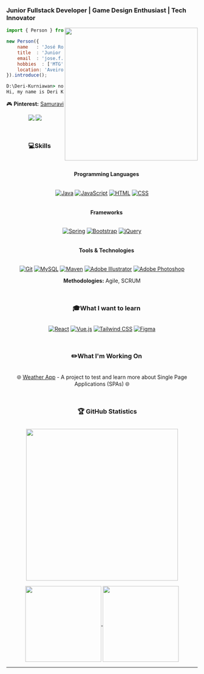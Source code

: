 ### Junior Fullstack Developer | Game Design Enthusiast | Tech Innovator

<picture> 
<a href="https://media.giphy.com/media/SWoSkN6DxTszqIKEqv/giphy.gif" alt="Developer">
<img src="/assets//images/developer.webp" align="right" width="350">
</a>
</picture>

```js
import { Person } from 'Portugal';

new Person({
    name   : 'José Rocha',
    title  : 'Junior FullStack Developer',
    email  : 'jose.f.rocha92@gmail.com',
    hobbies  : ['MTG', 'Video/board Games', 'team sports'],
    location: 'Aveiro',
}).introduce();
```

```cmd
D:\Deri-Kurniawan> node index.js
Hi, my name is Deri Kurniawan, I'm a Full Stack Developer from Indonesia.
```

🎮 **Pinterest:** [Samuravi](https://pinterest.pt/Goodies4Gamers)

<div align="center">
  <a href="mailto:jose.f.rocha92@gmail.com" target="_blank"><img src="https://skillicons.dev/icons?i=gmail alt="Java"></a>
  <a href="https://www.linkedin.com/in/joseflrocha target="_blank"><img src="https://skillicons.dev/icons?i=linkedin alt="Java"></a>
</div>

<!--x axis divider-->
##

<div id="user-content-toc">
  <ul align="center">
    <summary><h3 style="display: inline-block">💻Skills</h3></summary>
  </ul>
</div>

<div id="user-content-toc">
  <ul align="center">
    <summary><h4 style="display: inline-block">Programming Languages</h4></summary>
  </ul>
</div>

<div align="center">
  <a href="https://www.java.com/en/" target="_blank"><img src="https://skillicons.dev/icons?i=java" alt="Java"></a>
  <a href="https://www.javascript.com/" target="_blank"><img src="https://skillicons.dev/icons?i=javascript" alt="JavaScript"></a>
  <a href="https://html.com/" target="_blank"><img src="https://skillicons.dev/icons?i=html" alt="HTML"></a>
  <a href="https://skillicons.dev" target="_blank"><img src="https://skillicons.dev/icons?i=css" alt="CSS"></a>
</div>

<div id="user-content-toc">
  <ul align="center">
    <summary><h4 style="display: inline-block">Frameworks</h4></summary>
  </ul>
</div>

<div align="center">
  <a href="https://spring.io/" target="_blank"><img src="https://skillicons.dev/icons?i=spring" alt="Spring"></a>
  <a href="https://getbootstrap.com/" target="_blank"><img src="https://skillicons.dev/icons?i=bootstrap" alt="Bootstrap"></a>
  <a href="https://jquery.com/" target="_blank"><img src="https://skillicons.dev/icons?i=jquery" alt="jQuery"></a>
</div>
<div id="user-content-toc">
  <ul align="center">
    <summary><h4 style="display: inline-block">Tools & Technologies</h4></summary>
  </ul>
</div>

<div align="center">
  <a href="https://git-scm.com/" target="_blank"><img src="https://skillicons.dev/icons?i=git" alt="Git"></a>
  <a href="https://www.mysql.com/" target="_blank"><img src="https://skillicons.dev/icons?i=mysql" alt="MySQL"></a>
  <a href="https://maven.apache.org/" target="_blank"><img src="https://skillicons.dev/icons?i=maven" alt="Maven"></a>
  <a href="https://www.adobe.com/" target="_blank"><img src="https://skillicons.dev/icons?i=ai" alt="Adobe Illustrator"></a>
  <a href="https://www.adobe.com/" target="_blank"><img src="https://skillicons.dev/icons?i=ps" alt="Adobe Photoshop"></a>
  
  **Methodologies:** Agile, SCRUM
</div>

<!--x axis divider-->
##

<div id="user-content-toc">
  <ul align="center">
    <summary><h3 style="display: inline-block">🎓What I want to learn</h3></summary>
  </ul>
</div>

<div align="center">
  <a href="https://react.dev/" target="_blank"><img src="https://skillicons.dev/icons?i=react" alt="React"></a>
  <a href="https://vuejs.org/" target="_blank"><img src="https://skillicons.dev/icons?i=vue" alt="Vue.js"></a>
  <a href="https://tailwindcss.com/" target="_blank"><img src="https://skillicons.dev/icons?i=tailwind" alt="Tailwind CSS"></a>
  <a href="https://www.figma.com/" target="_blank"><img src="https://skillicons.dev/icons?i=figma" alt="Figma"></a>
</div>

<!--x axis divider-->
##

<div id="user-content-toc">
  <ul align="center">
    <summary><h3 style="display: inline-block">✏️What I'm Working On</h3></summary>
  </ul>
</div>

<div align="center">
  <p>🌐 <a href="https://github.com/ShootiePT/weather-app" target="_blank">Weather App</a> - A project to test and learn more about Single Page Applications (SPAs) 🌐</p>
</div>
    
<!--x axis divider-->
##

<div id="user-content-toc">
  <ul align="center">
    <summary><h3 style="display: inline-block">&nbsp;🏆 GitHub Statistics</h3></summary>
  </ul>
</div>

<!-- Git status cards -->
<p align="center">
    <img src="https://github-readme-streak-stats.herokuapp.com/?user=shootiept&hide_border=true&theme=radical" width="400px">
</p>

<div align="center">
  <a href="https://github.com/anuraghazra/github-readme-stats">
    <img height=200 align="center" src="https://github-readme-stats.vercel.app/api?username=shootiept&theme=radical" />
  </a>
  <a href="https://github.com/anuraghazra/convoychat">
    <img height=200 align="center" src="https://github-readme-stats.vercel.app/api/top-langs?username=shootiept&layout=compact&langs_count=8&theme=radical" />
  </a>
</div>

---
